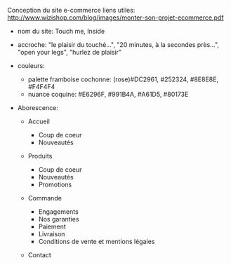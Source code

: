 Conception du site e-commerce
liens utiles: http://www.wizishop.com/blog/images/monter-son-projet-ecommerce.pdf

- nom du site: Touch me, Inside
- accroche: "le plaisir du touché...", "20 minutes, à la secondes près...", "open your legs", "hurlez de plaisir"
- couleurs:
  + palette framboise cochonne: (rose)#DC2961, #252324, #8E8E8E, #F4F4F4
  + nuance coquine: #E6296F, #991B4A, #A61D5, #80173E

- Aborescence:
  + Accueil
    + Coup de coeur
    + Nouveautés

  + Produits 
    + Coup de coeur
    + Nouveautés
    + Promotions

  + Commande
    + Engagements
    + Nos garanties
    + Paiement
    + Livraison
    + Conditions de vente et mentions légales
    
  + Contact
